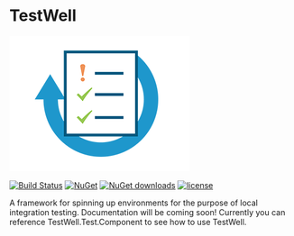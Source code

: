 # TestWell
![logo](./Logo.png)

[![Build Status](https://travis-ci.org/StephenMP/TestWell.svg?branch=master)](https://travis-ci.org/StephenMP/TestWell) [![NuGet](https://img.shields.io/nuget/v/TestWell.svg)](https://www.nuget.org/packages/TestWell/)
[![NuGet downloads](https://img.shields.io/nuget/dt/TestWell.svg)](https://badge.fury.io/nu/TestWell) [![license](https://img.shields.io/github/license/StephenMP/TestWell.svg)]()

A framework for spinning up environments for the purpose of local integration testing.
Documentation will be coming soon! Currently you can reference TestWell.Test.Component to see how to use TestWell.
